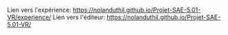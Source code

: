 Lien vers l'expérience: https://nolanduthil.github.io/Projet-SAE-5.01-VR/experience/
Lien vers l'éditeur: https://nolanduthil.github.io/Projet-SAE-5.01-VR/
